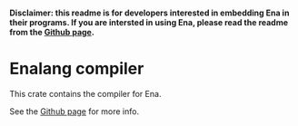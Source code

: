 #### Disclaimer: this readme is for developers interested in embedding Ena in their programs. If you are intersted in using Ena, please read the readme from the [Github page](https://github.com/kislball/ena).

# Enalang compiler

This crate contains the compiler for Ena.

See the [Github page](https://github.com/kislball/ena) for more info.
